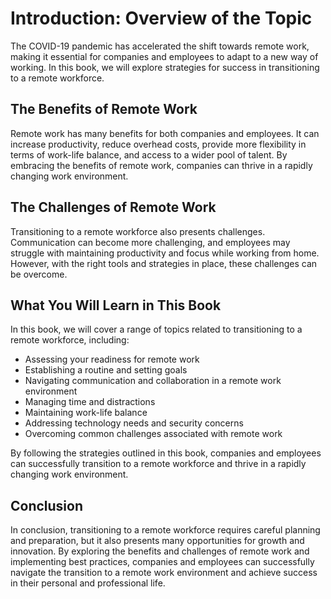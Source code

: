 Introduction: Overview of the Topic
===================================

The COVID-19 pandemic has accelerated the shift towards remote work, making it essential for companies and employees to adapt to a new way of working. In this book, we will explore strategies for success in transitioning to a remote workforce.

The Benefits of Remote Work
---------------------------

Remote work has many benefits for both companies and employees. It can increase productivity, reduce overhead costs, provide more flexibility in terms of work-life balance, and access to a wider pool of talent. By embracing the benefits of remote work, companies can thrive in a rapidly changing work environment.

The Challenges of Remote Work
-----------------------------

Transitioning to a remote workforce also presents challenges. Communication can become more challenging, and employees may struggle with maintaining productivity and focus while working from home. However, with the right tools and strategies in place, these challenges can be overcome.

What You Will Learn in This Book
--------------------------------

In this book, we will cover a range of topics related to transitioning to a remote workforce, including:

* Assessing your readiness for remote work
* Establishing a routine and setting goals
* Navigating communication and collaboration in a remote work environment
* Managing time and distractions
* Maintaining work-life balance
* Addressing technology needs and security concerns
* Overcoming common challenges associated with remote work

By following the strategies outlined in this book, companies and employees can successfully transition to a remote workforce and thrive in a rapidly changing work environment.

Conclusion
----------

In conclusion, transitioning to a remote workforce requires careful planning and preparation, but it also presents many opportunities for growth and innovation. By exploring the benefits and challenges of remote work and implementing best practices, companies and employees can successfully navigate the transition to a remote work environment and achieve success in their personal and professional life.
